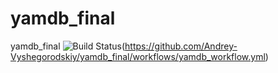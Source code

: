 # yamdb_final
yamdb_final
![Build Status](https://github.com/Andrey-Vyshegorodskiy/yamdb_final/workflows/yamdb_workflow.yml/badge.svg)(https://github.com/Andrey-Vyshegorodskiy/yamdb_final/workflows/yamdb_workflow.yml)
